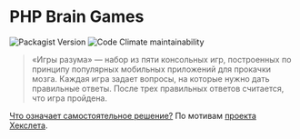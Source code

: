 # PHP Brain Games

![Packagist Version](https://img.shields.io/packagist/v/seryiza/brain-games) ![Code Climate maintainability](https://img.shields.io/codeclimate/maintainability/Seryiza/php-brain-games)

> «Игры разума» — набор из пяти консольных игр, построенных по принципу популярных мобильных приложений для прокачки мозга. Каждая игра задает вопросы, на которые нужно дать правильные ответы. После трех правильных ответов считается, что игра пройдена.

[Что означает самостоятельное решение?](https://github.com/Seryiza/unreviewed-php-brain-games/wiki/%D0%A1%D0%B0%D0%BC%D0%BE%D1%81%D1%82%D0%BE%D1%8F%D1%82%D0%B5%D0%BB%D1%8C%D0%BD%D0%BE%D0%B5-%D0%BF%D1%80%D0%BE%D1%85%D0%BE%D0%B6%D0%B4%D0%B5%D0%BD%D0%B8%D0%B5-%D0%BF%D1%80%D0%BE%D0%B5%D0%BA%D1%82%D0%BE%D0%B2-Hexlet) По мотивам [проекта Хекслета](https://ru.hexlet.io/professions/php/projects/45).
